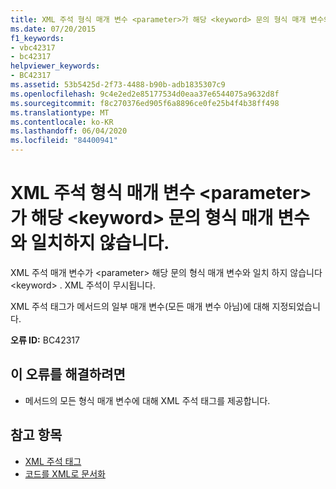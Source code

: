 ```yaml
---
title: XML 주석 형식 매개 변수 <parameter>가 해당 <keyword> 문의 형식 매개 변수와 일치하지 않습니다.
ms.date: 07/20/2015
f1_keywords:
- vbc42317
- bc42317
helpviewer_keywords:
- BC42317
ms.assetid: 53b5425d-2f73-4488-b90b-adb1835307c9
ms.openlocfilehash: 9c4e2ed2e85177534d0eaa37e6544075a9632d8f
ms.sourcegitcommit: f8c270376ed905f6a8896ce0fe25b4f4b38ff498
ms.translationtype: MT
ms.contentlocale: ko-KR
ms.lasthandoff: 06/04/2020
ms.locfileid: "84400941"
---
```

# <a name="xml-comment-type-parameter-parameter-does-not-match-a-type-parameter-on-the-corresponding-keyword-statement"></a>XML 주석 형식 매개 변수 \<parameter>가 해당 \<keyword> 문의 형식 매개 변수와 일치하지 않습니다.
XML 주석 매개 변수가 \<parameter> 해당 문의 형식 매개 변수와 일치 하지 않습니다 \<keyword> . XML 주석이 무시됩니다.  
  
 XML 주석 태그가 메서드의 일부 매개 변수(모든 매개 변수 아님)에 대해 지정되었습니다.  
  
 **오류 ID:** BC42317  
  
## <a name="to-correct-this-error"></a>이 오류를 해결하려면  
  
- 메서드의 모든 형식 매개 변수에 대해 XML 주석 태그를 제공합니다.  
  
## <a name="see-also"></a>참고 항목

- [XML 주석 태그](../language-reference/xmldoc/index.md)
- [코드를 XML로 문서화](../programming-guide/program-structure/documenting-your-code-with-xml.md)
